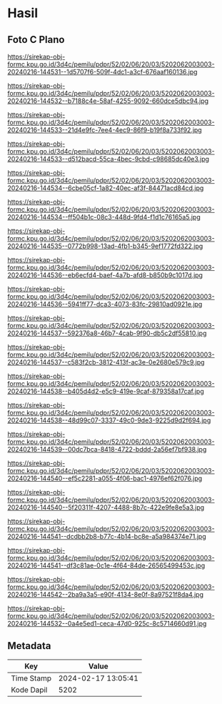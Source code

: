 # Hasil

## Foto C Plano

https://sirekap-obj-formc.kpu.go.id/3d4c/pemilu/pdpr/52/02/06/20/03/5202062003003-20240216-144531--1d5707f6-509f-4dc1-a3cf-676aaf160136.jpg

https://sirekap-obj-formc.kpu.go.id/3d4c/pemilu/pdpr/52/02/06/20/03/5202062003003-20240216-144532--b7188c4e-58af-4255-9092-660dce5dbc94.jpg

https://sirekap-obj-formc.kpu.go.id/3d4c/pemilu/pdpr/52/02/06/20/03/5202062003003-20240216-144533--21d4e9fc-7ee4-4ec9-86f9-b19f8a733f92.jpg

https://sirekap-obj-formc.kpu.go.id/3d4c/pemilu/pdpr/52/02/06/20/03/5202062003003-20240216-144533--d512bacd-55ca-4bec-9cbd-c98685dc40e3.jpg

https://sirekap-obj-formc.kpu.go.id/3d4c/pemilu/pdpr/52/02/06/20/03/5202062003003-20240216-144534--6cbe05cf-1a82-40ec-af3f-84471acd84cd.jpg

https://sirekap-obj-formc.kpu.go.id/3d4c/pemilu/pdpr/52/02/06/20/03/5202062003003-20240216-144534--ff504b1c-08c3-448d-9fd4-f1d1c76165a5.jpg

https://sirekap-obj-formc.kpu.go.id/3d4c/pemilu/pdpr/52/02/06/20/03/5202062003003-20240216-144535--0772b998-13ad-4fb1-b345-9ef1772fd322.jpg

https://sirekap-obj-formc.kpu.go.id/3d4c/pemilu/pdpr/52/02/06/20/03/5202062003003-20240216-144536--eb6ecfd4-baef-4a7b-afd8-b850b9c1017d.jpg

https://sirekap-obj-formc.kpu.go.id/3d4c/pemilu/pdpr/52/02/06/20/03/5202062003003-20240216-144536--5941ff77-dca3-4073-83fc-29810ad0921e.jpg

https://sirekap-obj-formc.kpu.go.id/3d4c/pemilu/pdpr/52/02/06/20/03/5202062003003-20240216-144537--592376a8-46b7-4cab-9f90-db5c2df55810.jpg

https://sirekap-obj-formc.kpu.go.id/3d4c/pemilu/pdpr/52/02/06/20/03/5202062003003-20240216-144537--c583f2cb-3812-413f-ac3e-0e2680e579c9.jpg

https://sirekap-obj-formc.kpu.go.id/3d4c/pemilu/pdpr/52/02/06/20/03/5202062003003-20240216-144538--b405d4d2-e5c9-419e-9caf-879358a17caf.jpg

https://sirekap-obj-formc.kpu.go.id/3d4c/pemilu/pdpr/52/02/06/20/03/5202062003003-20240216-144538--48d99c07-3337-49c0-9de3-9225d9d2f694.jpg

https://sirekap-obj-formc.kpu.go.id/3d4c/pemilu/pdpr/52/02/06/20/03/5202062003003-20240216-144539--00dc7bca-8418-4722-bddd-2a56ef7bf938.jpg

https://sirekap-obj-formc.kpu.go.id/3d4c/pemilu/pdpr/52/02/06/20/03/5202062003003-20240216-144540--ef5c2281-a055-4f06-bac1-4976ef62f076.jpg

https://sirekap-obj-formc.kpu.go.id/3d4c/pemilu/pdpr/52/02/06/20/03/5202062003003-20240216-144540--5f20311f-4207-4488-8b7c-422e9fe8e5a3.jpg

https://sirekap-obj-formc.kpu.go.id/3d4c/pemilu/pdpr/52/02/06/20/03/5202062003003-20240216-144541--dcdbb2b8-b77c-4b14-bc8e-a5a984374e71.jpg

https://sirekap-obj-formc.kpu.go.id/3d4c/pemilu/pdpr/52/02/06/20/03/5202062003003-20240216-144541--df3c81ae-0c1e-4f64-84de-26565499453c.jpg

https://sirekap-obj-formc.kpu.go.id/3d4c/pemilu/pdpr/52/02/06/20/03/5202062003003-20240216-144542--2ba9a3a5-e90f-4134-8e0f-8a97521f8da4.jpg

https://sirekap-obj-formc.kpu.go.id/3d4c/pemilu/pdpr/52/02/06/20/03/5202062003003-20240216-144532--0a4e5ed1-ceca-47d0-925c-8c5714660d91.jpg


## Metadata

| Key        | Value               |
| ---------- | ------------------- |
| Time Stamp | 2024-02-17 13:05:41 |
| Kode Dapil | 5202                |



